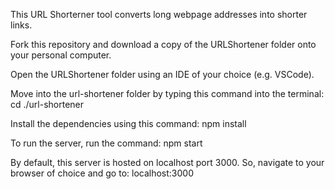 This URL Shorterner tool converts long webpage addresses into shorter links.

Fork this repository and download a copy of the URLShortener folder onto your personal computer.

Open the URLShortener folder using an IDE of your choice (e.g. VSCode).

Move into the url-shortener folder by typing this command into the terminal: cd ./url-shortener

Install the dependencies using this command: npm install

To run the server, run the command: npm start

By default, this server is hosted on localhost port 3000. So, navigate to your browser of choice and go to: localhost:3000

